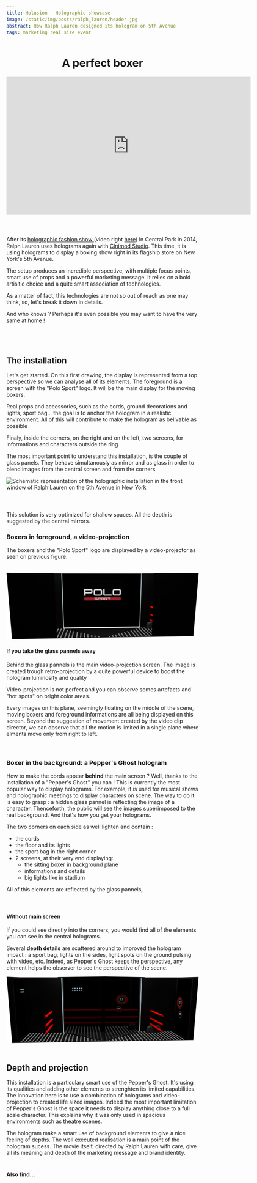 ```yaml
---
title: Holusion - Holographic showcase
image: /static/img/posts/ralph_lauren/header.jpg
abstract: How Ralph Lauren designed its hologram on 5th Avenue
tags: marketing real size event
---
```

<center>

<h1>A perfect boxer</h1>

</center>

<div class="row">
  <div class="col-md-6">
    <div class="embed-responsive embed-responsive-16by9">
    <iframe src="https://player.vimeo.com/video/138104608?title=0&byline=0&portrait=0" width="640" height="360" frameborder="0" webkitallowfullscreen mozallowfullscreen allowfullscreen></iframe>
    </div>
  </div>
  <div class="col-md-6" style="padding-top: 40px">
    <p>
    After its <a href="http://www.lexpress.fr/styles/mode/defiles-fashion-week/defiles/video-ralph-lauren-organise-un-defile-holographique-a-central-park_1574611.html" >
      holographic fashion show
    </a> (video right <a href="https://www.youtube.com/watch?v=c3n8j2uWA8o">here</a>) in Central Park in 2014, Ralph Lauren uses holograms again with <a href="http://cinimodstudio.com/portfolio/ralph-lauren-holographic-window-display/">Cinimod Studio</a>. This time, it is using holograms to display a boxing show right in its flagship store on New York's 5th Avenue.
    </p>
    <p>
    The setup produces an incredible perspective, with multiple focus points, smart use of props and a powerful marketing message. It relies on a bold artisitic choice and a quite smart association of technologies.</p>
    <p>As a matter of fact, this technologies are not so out of reach as one may think, so, let's break it down in details.</p>
    <p>And who knows ? Perhaps it's even possible you may want to have the very same at home !</p>
  </div>
</div>



<div style="padding : 40px 0px 40px 0px">
<h2>The installation</h2>

<p>
Let's get started. On this first drawing, the display is represented from a top perspective so we can analyse all of its elements.
The foreground is a screen with the "Polo Sport" logo. It will be the main display for the moving boxers.
</p>
<p>
Real props and accessories, such as the cords, ground decorations and lights, sport bag... the goal is to anchor the hologram in a realistic environment. All of this will contribute to make the hologram as belivable as possible
</p>
<p>
Finaly, inside the corners, on the right and on the left, two screens, for informations and characters outside the ring</p>
<p>The most important point to understand this installation, is the couple of glass panels. They behave simultanously as mirror and as glass in order to blend images from the central screen and from the corners</p>

<img class="img-fluid" style="width:800px" src="/static/img/posts/ralph_lauren/schema_ralphlauren_en.jpg" title="installation drawings" alt="Schematic representation of the holographic installation in the front window of Ralph Lauren on the 5th Avenue in New York">
</div>
<p>This solution is very optimized for shallow spaces. All the depth is suggested by the central mirrors.</p>

### Boxers in foreground, a video-projection

The boxers and the "Polo Sport" logo are displayed by a video-projector as seen on previous figure.

<div class="row" style="padding:20px 0px 20px 0px">
  <div class="col-md-6">
  <img title="Installation without central glass pannels" class="img-fluid" src="/static/img/posts/ralph_lauren/ralph_lauren_no_glass.jpg" alt="Ralph Lauren holographic window without it's central mirrors">
  </div>
  <div class="col-md-6">
    <h4>If you take the glass pannels away</h4>
    <p>
    Behind the glass pannels is the main video-projection screen. The image is created trough retro-projection by a quite powerful device to boost the hologram luminosity and quality
    </p>
    <p>
    Video-projection is not perfect and you can observe somes artefacts and "hot spots" on bright color areas.
    </p>
    <p>
    Every images on this plane, seemingly floating on the middle of the scene, moving boxers and foreground informations are all being displayed on this screen. Beyond the suggestion of movement created by the video clip director, we can observe that all the motion is limited in a single plane where elments move only from right to left.
    </p>
  </div>
</div>

### Boxer in the background: a Pepper's Ghost hologram
How to make the cords appear **behind** the main screen ? Well, thanks to the installation of a "Pepper's Ghost" you can ! This is currently the most popular way to display holograms. For example, it is used for musical shows and holographic meetings to display characters on scene.
The way to do it is easy to grasp : a hidden glass pannel is reflecting the image of a character. Thenceforth, the public will see the images superimposed to the real background. And that's how you get your holograms.

The two corners on each side as well lighten and contain :
- the cords
- the floor and its lights
- the sport bag in the right corner
- 2 screens, at their very end displaying:
  - the sitting boxer in background plane
  - informations and details
  - big lights like in stadium

All of this elements are reflected by the glass pannels,

<div class="row" style="padding: 20px 0px 20px 0px">
  <div class="col-md-6">
    <h4>Without main screen</h4>
    <p>
    If you could see directly into the corners, you would find all of the elements you can see in the central holograms.
   </p>
    <p>
    Several <b>depth details</b> are scattered around to improved the hologram impact : a sport bag, lights on the sides, light spots on the ground pulsing with video, etc. Indeed, as Pepper's Ghost keeps the perspective, any element helps the observer to see the perspective of the scene.
    </p>
  </div>
  <div class="col-md-6">
    <img class="img-fluid" src="/static/img/posts/ralph_lauren/ralph_lauren_no_screen.jpg" title="Without main screen" alt="Holographic display without its main screen">
  </div>
</div>

<h2 style="center">Depth and projection</h2>

<p>
This installation is a particulary smart use of the Pepper's Ghost. It's using its qualities and adding other elements to strenghten its limited capabilities.
The innovation here is to use a combination of holograms and video-projection to created life sized images. Indeed the most important limitation of Pepper's Ghost is the space it needs to display anything close to a full scale character. This explains why it was only used in spacious environments such as theatre scenes. </p>
<p>
The hologram make a smart use of background elements to give a nice feeling of depths. The well executed realisation is a main point of the hologram sucess. The movie itself, directed by Ralph Lauren with care, give all its meaning and depth of the marketing message and brand identity.</p>

<h4 class="rtecenter" style="padding-top: 20px">Also find...</h4>
